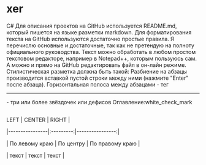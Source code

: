 # xer
C#
Для описания проектов на GitHub используется README.md, который пишется на языке разметки markdown. Для форматирования текста на GitHub используются достаточно простые правила. Я перечислю основные и достаточные, так как не претендую на полноту официального руководства.
Текст можно обработать в любом простом текстовом редакторе, например в Notepad++, которым пользуюсь сам. А можно и прямо на GitHub редактировать файл в он-лайн режиме.
Стилистическая разметка должна быть такой: Разбиение на абзацы производится вставкой пустой строки между ними (нажмите "Enter" после абзаца).
Горизонтальная полоса между абзацами - тег <hr> - три или более звёздочек или дефисов
Оглавление:white_check_mark
##
 LEFT | CENTER | RIGHT |

|----------------|:---------:|----------------:|

| По левому краю | По центру | По правому краю |

| текст | текст | текст |

